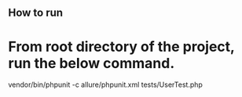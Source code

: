 ## How to run

# From root directory of the project, run the below command.

vendor/bin/phpunit -c allure/phpunit.xml tests/UserTest.php

